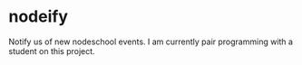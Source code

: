 # nodeify
Notify us of new nodeschool events. I am currently pair programming with a student on this project.
